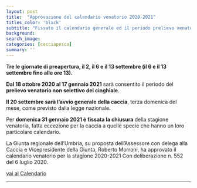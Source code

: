 ```yaml
---
layout: post
title:  "Approvazione del calendario venatorio 2020-2021"
titles_color: 'black'
subtitle: "Fissato il calendario generale ed il periodo prelievo venatorio non selettivo del cinghiale, tre giornate di preapertura a settembre"
background:
search_image:
categories: [cacciapesca]
summary: ''
---
```


**Tre le giornate di preapertura, il 2, il 6 e il 13 settembre (il 6 e il 13 settembre fino alle ore 13).**

**Dal 18 ottobre 2020 al 17 gennaio 2021** sarà consentito il periodo del **prelievo venatorio non selettivo del cinghiale**.

**Il 20 settembre sarà l’avvio generale della caccia**, terza domenica del mese, come previsto dalla legge nazionale.

Per **domenica 31 gennaio 2021 è fissata la chiusura** della stagione venatoria, fatta eccezione per la caccia a quelle specie che hanno un loro particolare calendario.

La Giunta regionale dell’Umbria, su proposta dell’Assessore con delega alla Caccia e Vicepresidente della Giunta, Roberto Morroni, ha approvato il calendario venatorio per la stagione 2020-2021 Con deliberazione n. 552 del 6 luglio 2020.



[vai al Calendario][113aa94e]

  [113aa94e]: https://www.regione.umbria.it/documents/18/2422369/Calendario+venatoria+2020/2131485b-6386-4a00-a73f-995fc9c282b0 "vai al calendario"



---
